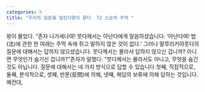 ```yaml
---
categories: h
title: "우리의 질문을 밀린다왕이 묻다  72 스승의 주먹 "
---
```

왕이 물었다. “존자 나가세나여! 붓다께서는 아난다에게 말씀하셨습니다. ‘아난다여! 법(法)에 관한 한 여래는 주먹 속에 쥐고 말하지 않은 것이 없다.’ 그러나 말루리키야풋다의 질문에 대해서는 답하지 않으셨습니다. 붓다께서는 몰라서 답하지 않으신 겁니까? 아니면 무엇인가 숨기신 겁니까?”존자가 말했다. “붓다께서는 몰라서도 아니고, 무엇을 숨긴 것도 아닙니다. 질문에 대해서는 네 가지 방식으로 답할 수 있습니다.첫째, 직접적으로, 둘째, 분석적으로, 셋째, 반문(反問)에 의해, 넷째, 해답의 보류에 의해 답하는 것입니다. 예컨대,